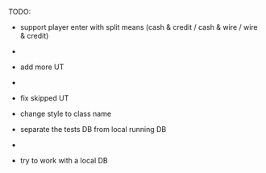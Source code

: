 TODO:

- support player enter with split means (cash & credit / cash & wire / wire & credit)
-
- add more UT
-
- fix skipped UT

- change style to class name

- separate the tests DB from local running DB
-
- try to work with a local DB
